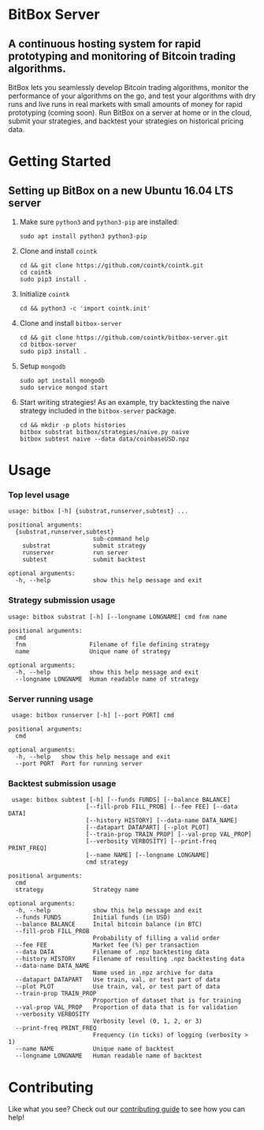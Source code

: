 # BitBox Server

## A continuous hosting system for rapid prototyping and monitoring of Bitcoin trading algorithms.

BitBox lets you seamlessly develop Bitcoin trading algorithms, monitor the performance of your algorithms on the go, and test your algorithms with dry runs and live runs in real markets with small amounts of money for rapid prototyping (coming soon). Run BitBox on a server at home or in the cloud, submit your strategies, and backtest your strategies on historical pricing data.

# Getting Started
## Setting up BitBox on a new Ubuntu 16.04 LTS server

1. Make sure `python3` and `python3-pip` are installed:
    ```
    sudo apt install python3 python3-pip
    ```

2. Clone and install `cointk`
    ```
    cd && git clone https://github.com/cointk/cointk.git
    cd cointk
    sudo pip3 install .
    ```

3. Initialize `cointk`
    ```
    cd && python3 -c 'import cointk.init'
    ```

4. Clone and install `bitbox-server`
    ```
    cd && git clone https://github.com/cointk/bitbox-server.git
    cd bitbox-server
    sudo pip3 install .
    ```

5. Setup `mongodb`
    ```
    sudo apt install mongodb
    sudo service mongod start
    ```

6. Start writing strategies!  As an example, try backtesting the naive
strategy included in the `bitbox-server` package.
    ```
    cd && mkdir -p plots histories
    bitbox substrat bitbox/strategies/naive.py naive
    bitbox subtest naive --data data/coinbaseUSD.npz
    ```

# Usage

### Top level usage

```
usage: bitbox [-h] {substrat,runserver,subtest} ...

positional arguments:
  {substrat,runserver,subtest}
                        sub-command help
    substrat            submit strategy
    runserver           run server
    subtest             submit backtest

optional arguments:
  -h, --help            show this help message and exit
```

### Strategy submission usage

```
usage: bitbox substrat [-h] [--longname LONGNAME] cmd fnm name

positional arguments:
  cmd
  fnm                  Filename of file defining strategy
  name                 Unique name of strategy

optional arguments:
  -h, --help           show this help message and exit
  --longname LONGNAME  Human readable name of strategy
```

### Server running usage

```
 usage: bitbox runserver [-h] [--port PORT] cmd

positional arguments:
  cmd

optional arguments:
  -h, --help   show this help message and exit
  --port PORT  Port for running server
```

### Backtest submission usage

```
 usage: bitbox subtest [-h] [--funds FUNDS] [--balance BALANCE]
                      [--fill-prob FILL_PROB] [--fee FEE] [--data DATA]
                      [--history HISTORY] [--data-name DATA_NAME]
                      [--datapart DATAPART] [--plot PLOT]
                      [--train-prop TRAIN_PROP] [--val-prop VAL_PROP]
                      [--verbosity VERBOSITY] [--print-freq PRINT_FREQ]
                      [--name NAME] [--longname LONGNAME]
                      cmd strategy

positional arguments:
  cmd
  strategy              Strategy name

optional arguments:
  -h, --help            show this help message and exit
  --funds FUNDS         Initial funds (in USD)
  --balance BALANCE     Inital bitcoin balance (in BTC)
  --fill-prob FILL_PROB
                        Probability of filling a valid order
  --fee FEE             Market fee (%) per transaction
  --data DATA           Filename of .npz backtesting data
  --history HISTORY     Filename of resulting .npz backtesting data
  --data-name DATA_NAME
                        Name used in .npz archive for data
  --datapart DATAPART   Use train, val, or test part of data
  --plot PLOT           Use train, val, or test part of data
  --train-prop TRAIN_PROP
                        Proportion of dataset that is for training
  --val-prop VAL_PROP   Proportion of data that is for validation
  --verbosity VERBOSITY
                        Verbosity level (0, 1, 2, or 3)
  --print-freq PRINT_FREQ
                        Frequency (in ticks) of logging (verbosity > 1)
  --name NAME           Unique name of backtest
  --longname LONGNAME   Human readable name of backtest
```

# Contributing

Like what you see? Check out our [contributing guide](http://github.com/cointk/bitbox-server/contributing.md) to see how you can help!
